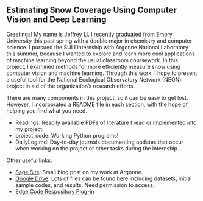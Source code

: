 ## Estimating Snow Coverage Using Computer Vision and Deep Learning

Greetings! My name is Jeffrey Li. I recently graduated from Emory University this past spring with a double major in chemistry and computer science. I pursued the SULI internship with Argonne National Laboratory this summer, because I wanted to explore and learn more cool applications of machine learning beyond the usual classroom coursework. In this project, I examined methods for more efficiently measure snow using computer vision and machine learning. Through this work, I hope to present a useful tool for the National Ecological Observatory Network (NEON) project in aid of the organization’s research efforts. 

There are many components in this project, so it can be easy to get lost. However, I incorporated a README file in each section, with the hope of helping you find what you need. 

* Readings: Readily available PDFs of literature I read or implemented into my project. 
* project_code: Working Python programs!
* DailyLog.md: Day-to-day journals documenting updates that occur when working on the project or other tasks during the internship.

Other useful links:
* [Sage Site](https://sagecontinuum.org/science/snow-rod-segmentation): Small blog post on my work at Argonne. 
* [Google Drive](https://drive.google.com/drive/folders/17bq1Bkhvm97tHgI4XMZW5_EyXvHYTIy3?usp=sharing): Lots of files can be found here including datasets, initial sample codes, and results. Need permission to access.
* [Edge Code Respository Plug-in](https://github.com/waggle-sensor/plugin-pole-detector)